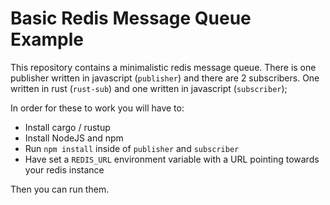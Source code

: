 # Basic Redis Message Queue Example

This repository contains a minimalistic redis message queue. There is one publisher written in javascript (`publisher`) and there are 2 subscribers. One written in rust (`rust-sub`) and one written in javascript (`subscriber`);

In order for these to work you will have to:

- Install cargo / rustup
- Install NodeJS and npm
- Run `npm install` inside of `publisher` and `subscriber`
- Have set a `REDIS_URL` environment variable with a URL pointing towards your redis instance

Then you can run them.

